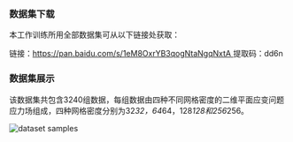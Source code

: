  
### 数据集下载

本工作训练所用全部数据集可从以下链接处获取：

链接：[https://pan.baidu.com/s/1eM8OxrYB3qogNtaNgqNxtA ](https://pan.baidu.com/s/1eM8OxrYB3qogNtaNgqNxtA)
提取码：dd6n

### 数据集展示
该数据集共包含3240组数据，每组数据由四种不同网格密度的二维平面应变问题应力场组成，四种网格密度分别为32*32，64*64，128*128和256*256。

![dataset samples](https://i.loli.net/2021/03/11/XR84QkVbG6SteZv.png)
